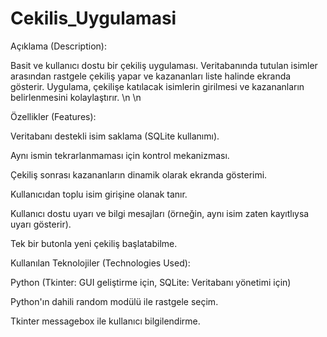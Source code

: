 # Cekilis_Uygulamasi


Açıklama (Description):

Basit ve kullanıcı dostu bir çekiliş uygulaması. Veritabanında tutulan isimler arasından rastgele çekiliş yapar ve kazananları liste halinde ekranda gösterir. Uygulama, çekilişe katılacak isimlerin girilmesi ve kazananların belirlenmesini kolaylaştırır.
\n
\n


Özellikler (Features):

Veritabanı destekli isim saklama (SQLite kullanımı).

Aynı ismin tekrarlanmaması için kontrol mekanizması.

Çekiliş sonrası kazananların dinamik olarak ekranda gösterimi.

Kullanıcıdan toplu isim girişine olanak tanır.

Kullanıcı dostu uyarı ve bilgi mesajları (örneğin, aynı isim zaten kayıtlıysa uyarı gösterir).

Tek bir butonla yeni çekiliş başlatabilme.





Kullanılan Teknolojiler (Technologies Used):

Python (Tkinter: GUI geliştirme için, SQLite: Veritabanı yönetimi için)

Python'ın dahili random modülü ile rastgele seçim.

Tkinter messagebox ile kullanıcı bilgilendirme.
